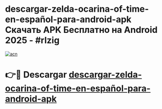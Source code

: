 # descargar-zelda-ocarina-of-time-en-español-para-android-apk Скачать APK Бесплатно на Android 2025 - #rlzig

[![acn](https://github.com/user-attachments/assets/0f9c940e-d8b0-45ae-aac7-cd30a18b3e1c)](https://apps.freeplayer.one?title=descargar-zelda-ocarina-of-time-en-español-para-android-apk&ref=9RF)

# 👉🔴 Descargar [descargar-zelda-ocarina-of-time-en-español-para-android-apk](https://apps.freeplayer.one?title=descargar-zelda-ocarina-of-time-en-español-para-android-apk&ref=9RF)